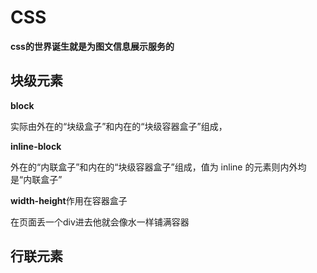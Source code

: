 # CSS

**css的世界诞生就是为图文信息展示服务的**

## 块级元素

**block**

实际由外在的“块级盒子”和内在的“块级容器盒子”组成，

**inline-block** 

外在的“内联盒子”和内在的“块级容器盒子”组成，值为 inline 的元素则内外均是“内联盒子”

**width-height**作用在容器盒子

在页面丢一个div进去他就会像水一样铺满容器

## 行联元素